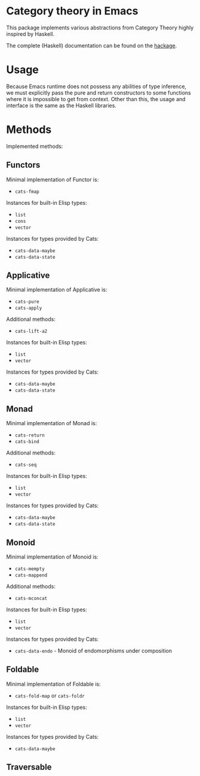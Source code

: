 # Category theory in Emacs

This package implements various abstractions from Category Theory
highly inspired by Haskell.

The complete (Haskell) documentation can be found on the
[hackage](https://hackage.haskell.org/package/base-4.18.0.0).

# Usage

Because Emacs runtime does not possess any abilities of type
inference, we must explicitly pass the pure and return constructors to
some functions where it is impossible to get from context.  Other than
this, the usage and interface is the same as the Haskell libraries.

# Methods

Implemented methods:

## Functors

Minimal implementation of Functor is:

- `cats-fmap`

Instances for built-in Elisp types:

- `list`
- `cons`
- `vector`

Instances for types provided by Cats:

- `cats-data-maybe`
- `cats-data-state`

## Applicative

Minimal implementation of Applicative is:

- `cats-pure`
- `cats-apply`

Additional methods:

- `cats-lift-a2`

Instances for built-in Elisp types:

- `list`
- `vector`

Instances for types provided by Cats:

- `cats-data-maybe`
- `cats-data-state`

## Monad

Minimal implementation of Monad is:

- `cats-return`
- `cats-bind`

Additional methods:

- `cats-seq`

Instances for built-in Elisp types:

- `list`
- `vector`

Instances for types provided by Cats:

- `cats-data-maybe`
- `cats-data-state`

## Monoid

Minimal implementation of Monoid is:

- `cats-mempty`
- `cats-mappend`

Additional methods:

- `cats-mconcat`

Instances for built-in Elisp types:

- `list`
- `vector`

Instances for types provided by Cats:

- `cats-data-endo` - Monoid of endomorphisms under composition

## Foldable

Minimal implementation of Foldable is:

- `cats-fold-map` or `cats-foldr`

Instances for built-in Elisp types:

- `list`
- `vector`

Instances for types provided by Cats:

- `cats-data-maybe`

## Traversable
